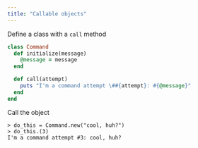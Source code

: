 ```yaml
---
title: "Callable objects"
---
```

Define a class with a `call` method
```ruby
class Command
  def initialize(message)
    @message = message
  end

  def call(attempt)
    puts "I'm a command attempt \##{attempt}: #{@message}"
  end
end
```

Call the object
```
> do_this = Command.new("cool, huh?")
> do_this.(3)
I'm a command attempt #3: cool, huh?
```
